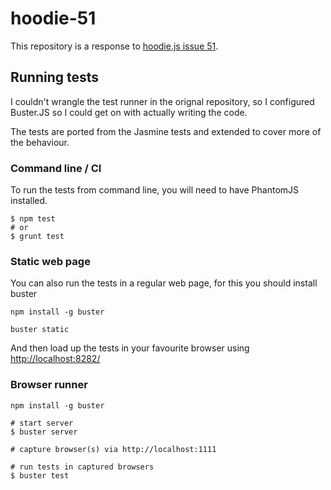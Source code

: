 # hoodie-51

This repository is a response to [hoodie.js issue 51](https://github.com/hoodiehq/hoodie.js/issues/51).

## Running tests

I couldn't wrangle the test runner in the orignal repository, so I configured Buster.JS so I could get on with actually writing the code.

The tests are ported from the Jasmine tests and extended to cover more of the behaviour.

### Command line / CI

To run the tests from command line, you will need to have PhantomJS installed.

```
$ npm test
# or
$ grunt test
```

### Static web page

You can also run the tests in a regular web page, for this you should install buster

```
npm install -g buster
```

```
buster static
```

And then load up the tests in your favourite browser using [http://localhost:8282/](http://localhost:8282/)

### Browser runner

```
npm install -g buster
```

```
# start server
$ buster server

# capture browser(s) via http://localhost:1111

# run tests in captured browsers
$ buster test
```
